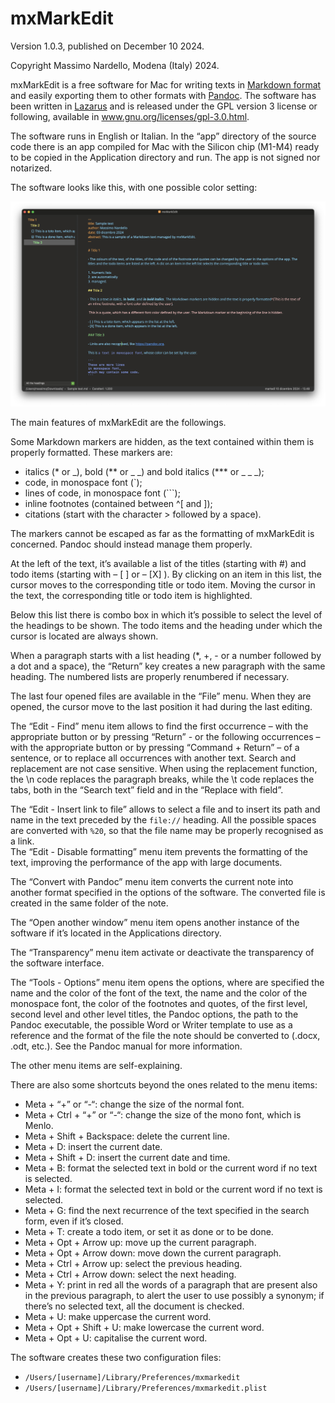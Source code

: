 # mxMarkEdit

Version 1.0.3, published on December 10 2024.

Copyright Massimo Nardello, Modena (Italy) 2024.

mxMarkEdit is a free software for Mac for writing texts in [Markdown format](https://pandoc.org/MANUAL.html#pandocs-markdown) and easily exporting them to other formats with [Pandoc](https://pandoc.org). The software has been written in [Lazarus](https://www.lazarus-ide.org) and is released under the GPL version 3 license or following, available in www.gnu.org/licenses/gpl-3.0.html.

The software runs in English or Italian. In the “app” directory of the source code there is an app compiled for Mac with the Silicon chip (M1-M4) ready to be copied in the Application directory and run. The app is not signed nor notarized.

The software looks like this, with one possible color setting:

![](https://github.com/maxnd/mxMarkEdit/blob/main/screenshots/screenshot1.png)

The main features of mxMarkEdit are the followings.

Some Markdown markers are hidden, as the text contained within them is properly formatted. These markers are:

* italics (\* or \_), bold (\*\* or \_ \_) and bold italics (\*\*\* or \_ \_ \_);
* code, in monospace font (`);
* lines of code, in monospace font (```);
* inline footnotes (contained between ^[ and ]);
* citations (start with the character > followed by a space).

The markers cannot be escaped as far as the formatting of mxMarkEdit is concerned. Pandoc should instead manage them properly.

At the left of the text, it’s available a list of the titles (starting with #) and todo items (starting with – [ ]  or – [X] ). By clicking on an item in this list, the cursor moves to the corresponding title or todo item. Moving the cursor in the text, the corresponding title or todo item is highlighted.

Below this list there is combo box in which it’s possible to select the level of the headings to be shown. The todo items and the heading under which the cursor is located are always shown.

When a paragraph starts with a list heading (*, +, - or a number followed by a dot and a space), the “Return” key creates a new paragraph with the same heading. The numbered lists are properly renumbered if necessary.

The last four opened files are available in the “File” menu. When they are opened, the cursor move to the last position it had during the last editing.

The “Edit - Find” menu item allows to find the first occurrence – with the appropriate button or by pressing “Return” - or the following occurrences – with the appropriate button or by pressing “Command + Return” – of a sentence, or to replace all occurrences with another text. Search and replacement are not case sensitive. When using the replacement function, the \n code replaces the paragraph breaks, while the \t code replaces the tabs, both in the “Search text” field and in the “Replace with field”.

The “Edit - Insert link to file” allows to select a file and to insert its path and name in the text preceded by the `file://` heading. All the possible spaces are converted with `%20`, so that the file name may be properly recognised as a link.	
The “Edit - Disable formatting” menu item prevents the formatting of the text, improving the performance of the app with large documents.

The “Convert with Pandoc” menu item converts the current note into another format specified in the options of the software. The converted file is created in the same folder of the note.

The “Open another window” menu item opens another instance of the software if it’s located in the Applications directory.

The “Transparency” menu item activate or deactivate the transparency of the software interface.

The “Tools - Options” menu item opens the options, where are specified the name and the color of the font of the text, the name and the color of the monospace font, the color of the footnotes and quotes, of the first level, second level and other level titles, the Pandoc options, the path to the Pandoc executable, the possible Word or Writer template to use as a reference and the format of the file the note should be converted to (.docx, .odt, etc.). See the Pandoc manual for more information.

The other menu items are self-explaining.

There are also some shortcuts beyond the ones related to the menu items:

* Meta + “+” or “-“: change the size of the normal font.
* Meta + Ctrl + “+” or “-“: change the size of the mono font, which is Menlo.
* Meta + Shift + Backspace: delete the current line.
* Meta + D: insert the current date.
* Meta + Shift + D: insert the current date and time.
* Meta + B: format the selected text in bold or the current word if no text is selected.
* Meta + I: format the selected text in bold or the current word if no text is selected.
* Meta + G: find the next recurrence of the text specified in the search form, even if it’s closed.
* Meta + T: create a todo item, or set it as done or to be done.
* Meta + Opt + Arrow up: move up the current paragraph.
* Meta + Opt + Arrow down: move down the current paragraph.
* Meta + Ctrl + Arrow up: select the previous heading.
* Meta + Ctrl + Arrow down: select the next heading.
* Meta + Y: print in red all the words of a paragraph that are present also in the previous paragraph, to alert the user to use possibly a synonym; if there’s no selected text, all the document is checked.
* Meta + U: make uppercase the current word.
* Meta + Opt + Shift + U: make lowercase the current word.
* Meta + Opt + U: capitalise the current word.

The software creates these two configuration files:
- `/Users/[username]/Library/Preferences/mxmarkedit`
- `/Users/[username]/Library/Preferences/mxmarkedit.plist`
